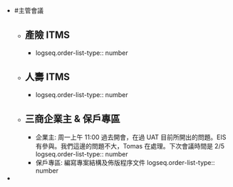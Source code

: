 - #主管會議
	- ## 產險 ITMS
		- logseq.order-list-type:: number
	- ## 人壽 ITMS
		- logseq.order-list-type:: number
	- ## 三商企業主 & 保戶專區
		- 企業主: 周一上午 11:00 過去開會，在過 UAT 目前所開出的問題。EIS 有參與。我們這邊的問題不大，Tomas 在處理。下次會議時間是 2/5
		  logseq.order-list-type:: number
		- 保戶專區: 編寫專案結構及佈版程序文件
		  logseq.order-list-type:: number
-